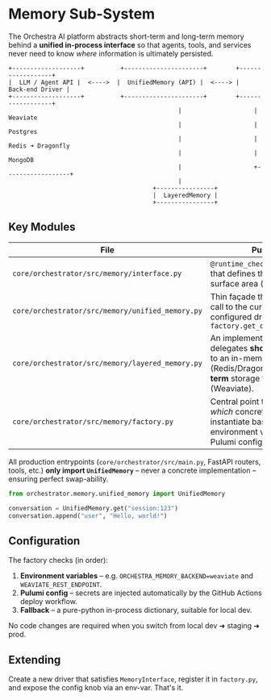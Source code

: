 # Memory Sub-System

The Orchestra AI platform abstracts short-term and long-term memory behind a **unified in-process interface** so that agents, tools, and services never need to know _where_ information is ultimately persisted.

```
+-------------------+          +----------------------+        +------------------+
|  LLM / Agent API |  <---->  |  UnifiedMemory (API) |  <----> |  Back-end Driver |
+-------------------+          +----------------------+        +------------------+
                                               |                    |  Weaviate
                                               |                    |  Postgres
                                               |                    |  Redis ➜ Dragonfly
                                               |                    |  MongoDB
                                               |                    +------------------+
                                               |
                                        +----------------+
                                        |  LayeredMemory |
                                        +----------------+
```

## Key Modules

| File | Purpose |
|------|---------|
| `core/orchestrator/src/memory/interface.py` | `@runtime_checkable` Protocol that defines the public surface area (✅ 100% typed). |
| `core/orchestrator/src/memory/unified_memory.py` | Thin façade that proxies every call to the currently-configured driver returned by `factory.get_default_memory()` |
| `core/orchestrator/src/memory/layered_memory.py` | An implementation that delegates **short-term** storage to an in-memory cache (Redis/Dragonfly) and **long-term** storage to a vector DB (Weaviate). |
| `core/orchestrator/src/memory/factory.py` | Central point that decides _which_ concrete back-end to instantiate based on environment variables or Pulumi config. |

All production entrypoints (`core/orchestrator/src/main.py`, FastAPI routers, tools, etc.) **only import `UnifiedMemory`** – never a concrete implementation – ensuring perfect swap-ability.

```python
from orchestrator.memory.unified_memory import UnifiedMemory

conversation = UnifiedMemory.get("session:123")
conversation.append("user", "Hello, world!")
```

## Configuration

The factory checks (in order):

1. **Environment variables** – e.g. `ORCHESTRA_MEMORY_BACKEND=weaviate` and `WEAVIATE_REST_ENDPOINT`.
2. **Pulumi config** – secrets are injected automatically by the GitHub Actions deploy workflow.
3. **Fallback** – a pure-python in-process dictionary, suitable for local dev.

No code changes are required when you switch from local dev ➜ staging ➜ prod.

## Extending

Create a new driver that satisfies `MemoryInterface`, register it in `factory.py`, and expose the config knob via an env-var. That's it.
